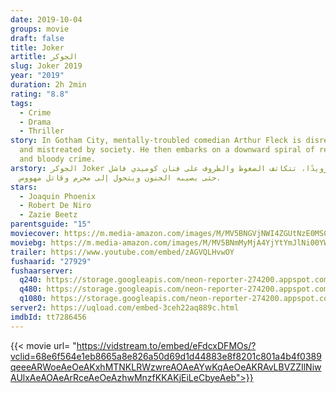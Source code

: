 ```yaml
---
date: 2019-10-04
groups: movie
draft: false
title: Joker
artitle: الجوكر
slug: Joker 2019
year: "2019"
duration: 2h 2min
rating: "8.8"
tags:
  - Crime
  - Drama
  - Thriller
story: In Gotham City, mentally-troubled comedian Arthur Fleck is disregarded
  and mistreated by society. He then embarks on a downward spiral of revolution
  and bloody crime.
arstory: الجوكر Joker رويدًا رويدًا، تتكاتف الضغوظ والظروف على فنان كوميدي فاشل
  حتى يصيبه الجنون ويتحول إلى مجرم وقاتل مهووس.
stars:
  - Joaquin Phoenix
  - Robert De Niro
  - Zazie Beetz
parentsguide: "15"
moviecover: https://m.media-amazon.com/images/M/MV5BNGVjNWI4ZGUtNzE0MS00YTJmLWE0ZDctN2ZiYTk2YmI3NTYyXkEyXkFqcGdeQXVyMTkxNjUyNQ@@._V1_UX182_CR0,0,182,268_AL_.jpg
moviebg: https://m.media-amazon.com/images/M/MV5BNmMyMjA4YjYtYmJlNi00YWE5LWEzY2MtNDczZWIwZTJlY2M2XkEyXkFqcGdeQXVyNjUwNzk3NDc@._V1_.jpg
trailer: https://www.youtube.com/embed/zAGVQLHvwOY
fushaarid: "27929"
fushaarserver:
  q240: https://storage.googleapis.com/neon-reporter-274200.appspot.com/fushaar/media/27929/27929-240.mp4
  q480: https://storage.googleapis.com/neon-reporter-274200.appspot.com/fushaar/media/27929/27929-480p.mp4
  q1080: https://storage.googleapis.com/neon-reporter-274200.appspot.com/fushaar/media/27929/27929.mp4
server2: https://uqload.com/embed-3ceh22aq889c.html
imdbId: tt7286456
---
```


{{< movie url= "https://vidstream.to/embed/eFdcxDFMOs/?vclid=68e6f564e1eb8665a8e826a50d69d1d44883e8f8201c801a4b4f0389qeeeARWoeAeOeAKxhMTNKLRWzwreAOAeAYwKqAeOeAKRAvLBVZZIlNiwAUlxAeAOAeArRceAeOeAzhwMnzfKKAKjEiLeCbyeAeb">}}
